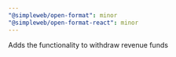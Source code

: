 ```yaml
---
"@simpleweb/open-format": minor
"@simpleweb/open-format-react": minor
---
```


Adds the functionality to withdraw revenue funds
